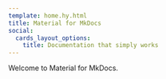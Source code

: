 ```yaml
---
template: home.hy.html
title: Material for MkDocs
social:
  cards_layout_options:
    title: Documentation that simply works
---
```


Welcome to Material for MkDocs.
